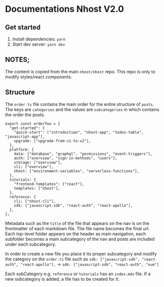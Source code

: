 # Documentations Nhost V2.0

## Get started

1. Install dependencies: `yarn`
2. Start dev server: `yarn dev`

## NOTES;

The content is copied from the main `nhost/nhost` repo. This repo is only to modify styles/react components.

## Structure

The `order.ts` file contains the main order for the entire structure of `posts`. The keys are `categories` and the values are `subcategories` in which contains the order the posts.

```
export const orderTwo = {
  "get-started": {
    "quick-start": ["introduction", "nhost-app", "todos-table", "javascript-app"],
    upgrade: ["upgrade-from-v1-to-v2"],
  },
  platform: {
    data: ["database", "graphql", "permissions", "event-triggers"],
    auth: ["overview", "sign-in-methods", "users"],
    storage: ["overview"],
    cli: ["overview"],
    nhost: ["environment-variables", "serverless-functions"],
  },
  tutorials: {
    "frontend-templates": ["react"],
    templates: ["nhost"],
  },
  reference: {
    cli: ["nhost-cli"],
    sdk: ["javascript-sdk", "react-auth", "react-apollo"],
  },
};
```

Metadata such as the `title` of the file that appears on the nav is on the frontmatter of each markdown file. The file name becomes the final url. Each top-level folder appears on the header as main navigation, each subfolder becomes a main subcategory of the nav and posts are included under each subcategory.

In order to create a new file you place it its proper subcategory and modify the category on the `order.ts` file such as `sdk: ["javascript-sdk", "react-auth", "react-apollo"],` -> `sdk: ["javascript-sdk", "react-auth", "vue"]`

Each subCategory e.g. `reference` or `tutorials` has an `index.mdx` file. If a new subcategory is added, a file has to be created for it.
